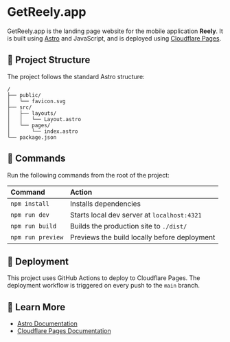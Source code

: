 # GetReely.app

GetReely.app is the landing page website for the mobile application **Reely**. It is built using [Astro](https://astro.build/) and JavaScript, and is deployed using [Cloudflare Pages](https://pages.cloudflare.com/).

## 🚀 Project Structure

The project follows the standard Astro structure:

```text
/
├── public/
│   └── favicon.svg
├── src/
│   ├── layouts/
│   │   └── Layout.astro
│   └── pages/
│       └── index.astro
└── package.json
```

## 🧞 Commands

Run the following commands from the root of the project:

| Command           | Action                                           |
| :---------------- | :----------------------------------------------- |
| `npm install`     | Installs dependencies                            |
| `npm run dev`     | Starts local dev server at `localhost:4321`      |
| `npm run build`   | Builds the production site to `./dist/`          |
| `npm run preview` | Previews the build locally before deployment     |

## 🚀 Deployment

This project uses GitHub Actions to deploy to Cloudflare Pages. The deployment workflow is triggered on every push to the `main` branch.

## 📖 Learn More

- [Astro Documentation](https://docs.astro.build)
- [Cloudflare Pages Documentation](https://developers.cloudflare.com/pages/)
